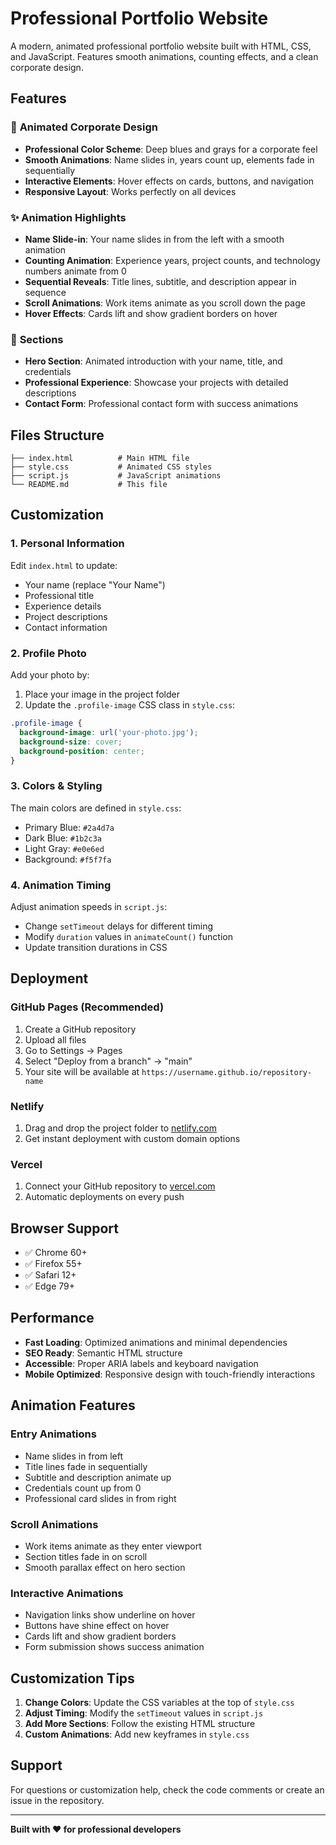 # Professional Portfolio Website

A modern, animated professional portfolio website built with HTML, CSS, and JavaScript. Features smooth animations, counting effects, and a clean corporate design.

## Features

### 🎨 **Animated Corporate Design**
- **Professional Color Scheme**: Deep blues and grays for a corporate feel
- **Smooth Animations**: Name slides in, years count up, elements fade in sequentially
- **Interactive Elements**: Hover effects on cards, buttons, and navigation
- **Responsive Layout**: Works perfectly on all devices

### ✨ **Animation Highlights**
- **Name Slide-in**: Your name slides in from the left with a smooth animation
- **Counting Animation**: Experience years, project counts, and technology numbers animate from 0
- **Sequential Reveals**: Title lines, subtitle, and description appear in sequence
- **Scroll Animations**: Work items animate as you scroll down the page
- **Hover Effects**: Cards lift and show gradient borders on hover

### 📱 **Sections**
- **Hero Section**: Animated introduction with your name, title, and credentials
- **Professional Experience**: Showcase your projects with detailed descriptions
- **Contact Form**: Professional contact form with success animations

## Files Structure

```
├── index.html          # Main HTML file
├── style.css           # Animated CSS styles
├── script.js           # JavaScript animations
└── README.md           # This file
```

## Customization

### 1. **Personal Information**
Edit `index.html` to update:
- Your name (replace "Your Name")
- Professional title
- Experience details
- Project descriptions
- Contact information

### 2. **Profile Photo**
Add your photo by:
1. Place your image in the project folder
2. Update the `.profile-image` CSS class in `style.css`:
```css
.profile-image {
  background-image: url('your-photo.jpg');
  background-size: cover;
  background-position: center;
}
```

### 3. **Colors & Styling**
The main colors are defined in `style.css`:
- Primary Blue: `#2a4d7a`
- Dark Blue: `#1b2c3a`
- Light Gray: `#e0e6ed`
- Background: `#f5f7fa`

### 4. **Animation Timing**
Adjust animation speeds in `script.js`:
- Change `setTimeout` delays for different timing
- Modify `duration` values in `animateCount()` function
- Update transition durations in CSS

## Deployment

### **GitHub Pages** (Recommended)
1. Create a GitHub repository
2. Upload all files
3. Go to Settings → Pages
4. Select "Deploy from a branch" → "main"
5. Your site will be available at `https://username.github.io/repository-name`

### **Netlify**
1. Drag and drop the project folder to [netlify.com](https://netlify.com)
2. Get instant deployment with custom domain options

### **Vercel**
1. Connect your GitHub repository to [vercel.com](https://vercel.com)
2. Automatic deployments on every push

## Browser Support
- ✅ Chrome 60+
- ✅ Firefox 55+
- ✅ Safari 12+
- ✅ Edge 79+

## Performance
- **Fast Loading**: Optimized animations and minimal dependencies
- **SEO Ready**: Semantic HTML structure
- **Accessible**: Proper ARIA labels and keyboard navigation
- **Mobile Optimized**: Responsive design with touch-friendly interactions

## Animation Features

### **Entry Animations**
- Name slides in from left
- Title lines fade in sequentially
- Subtitle and description animate up
- Credentials count up from 0
- Professional card slides in from right

### **Scroll Animations**
- Work items animate as they enter viewport
- Section titles fade in on scroll
- Smooth parallax effect on hero section

### **Interactive Animations**
- Navigation links show underline on hover
- Buttons have shine effect on hover
- Cards lift and show gradient borders
- Form submission shows success animation

## Customization Tips

1. **Change Colors**: Update the CSS variables at the top of `style.css`
2. **Adjust Timing**: Modify the `setTimeout` values in `script.js`
3. **Add More Sections**: Follow the existing HTML structure
4. **Custom Animations**: Add new keyframes in `style.css`

## Support
For questions or customization help, check the code comments or create an issue in the repository.

---

**Built with ❤️ for professional developers** 